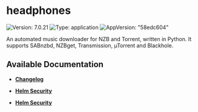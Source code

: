 # headphones

![Version: 7.0.21](https://img.shields.io/badge/Version-7.0.21-informational?style=flat-square) ![Type: application](https://img.shields.io/badge/Type-application-informational?style=flat-square) ![AppVersion: "58edc604"](https://img.shields.io/badge/AppVersion-"58edc604"-informational?style=flat-square)

An automated music downloader for NZB and Torrent, written in Python. It supports SABnzbd, NZBget, Transmission, µTorrent and Blackhole.

## Available Documentation

- [**Changelog**](CHANGELOG)

- [**Helm Security**](container-security)

- [**Helm Security**](helm-security)

